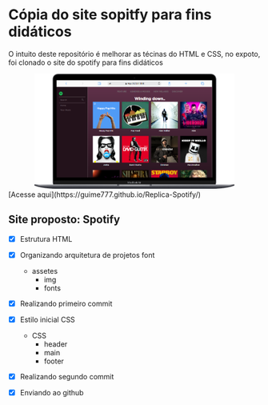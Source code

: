# Cópia do site sopitfy para fins didáticos 

O intuito deste repositório é melhorar as técinas do HTML e CSS, no expoto, foi clonado o site do spotify para fins didáticos 

<div align=center>
    <img src="./Assets/Macbook-Air.png" width=400>
</div>
 [Acesse aqui](https://guime777.github.io/Replica-Spotify/)

## Site proposto: Spotify

- [x]  Estrutura HTML
- [x] Organizando arquitetura de projetos font 
    - assetes
        - img
        - fonts
- [x] Realizando primeiro commit
- [x] Estilo inicial CSS
    - CSS
        - header
        - main
        - footer
- [x] Realizando segundo commit
- [x] Enviando ao github


